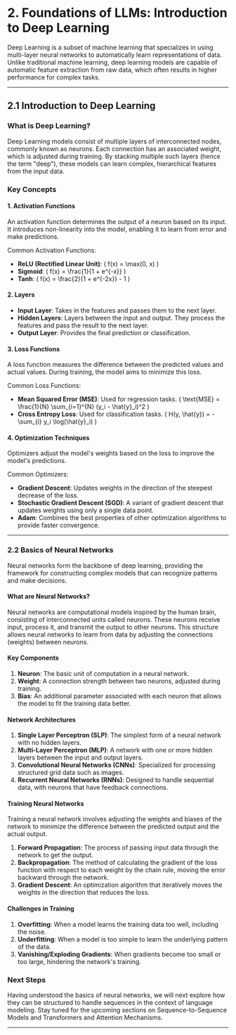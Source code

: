 # 2. Foundations of LLMs: Introduction to Deep Learning

Deep Learning is a subset of machine learning that specializes in using multi-layer neural networks to automatically learn representations of data. Unlike traditional machine learning, deep learning models are capable of automatic feature extraction from raw data, which often results in higher performance for complex tasks.

---

## 2.1 Introduction to Deep Learning

### What is Deep Learning?

Deep Learning models consist of multiple layers of interconnected nodes, commonly known as neurons. Each connection has an associated weight, which is adjusted during training. By stacking multiple such layers (hence the term "deep"), these models can learn complex, hierarchical features from the input data.

### Key Concepts

#### 1. Activation Functions

An activation function determines the output of a neuron based on its input. It introduces non-linearity into the model, enabling it to learn from error and make predictions.

Common Activation Functions:
- **ReLU (Rectified Linear Unit)**: 
  \( f(x) = \max(0, x) \)
- **Sigmoid**: 
  \( f(x) = \frac{1}{1 + e^{-x}} \)
- **Tanh**: 
  \( f(x) = \frac{2}{1 + e^{-2x}} - 1 \)

#### 2. Layers

- **Input Layer**: Takes in the features and passes them to the next layer.
- **Hidden Layers**: Layers between the input and output. They process the features and pass the result to the next layer.
- **Output Layer**: Provides the final prediction or classification.

#### 3. Loss Functions

A loss function measures the difference between the predicted values and actual values. During training, the model aims to minimize this loss.

Common Loss Functions:
- **Mean Squared Error (MSE)**: Used for regression tasks.
  \( \text{MSE} = \frac{1}{N} \sum_{i=1}^{N} (y_i - \hat{y}_i)^2 \)
- **Cross Entropy Loss**: Used for classification tasks.
  \( H(y, \hat{y}) = -\sum_{i} y_i \log(\hat{y}_i) \)

#### 4. Optimization Techniques

Optimizers adjust the model's weights based on the loss to improve the model's predictions. 

Common Optimizers:
- **Gradient Descent**: Updates weights in the direction of the steepest decrease of the loss.
- **Stochastic Gradient Descent (SGD)**: A variant of gradient descent that updates weights using only a single data point.
- **Adam**: Combines the best properties of other optimization algorithms to provide faster convergence.
---
### 2.2 Basics of Neural Networks

Neural networks form the backbone of deep learning, providing the framework for constructing complex models that can recognize patterns and make decisions.

#### What are Neural Networks?

Neural networks are computational models inspired by the human brain, consisting of interconnected units called neurons. These neurons receive input, process it, and transmit the output to other neurons. This structure allows neural networks to learn from data by adjusting the connections (weights) between neurons.

#### Key Components

1. **Neuron**: The basic unit of computation in a neural network.
2. **Weight**: A connection strength between two neurons, adjusted during training.
3. **Bias**: An additional parameter associated with each neuron that allows the model to fit the training data better.

#### Network Architectures

1. **Single Layer Perceptron (SLP)**: The simplest form of a neural network with no hidden layers.
2. **Multi-Layer Perceptron (MLP)**: A network with one or more hidden layers between the input and output layers.
3. **Convolutional Neural Networks (CNNs)**: Specialized for processing structured grid data such as images.
4. **Recurrent Neural Networks (RNNs)**: Designed to handle sequential data, with neurons that have feedback connections.

#### Training Neural Networks

Training a neural network involves adjusting the weights and biases of the network to minimize the difference between the predicted output and the actual output.

1. **Forward Propagation**: The process of passing input data through the network to get the output.
2. **Backpropagation**: The method of calculating the gradient of the loss function with respect to each weight by the chain rule, moving the error backward through the network.
3. **Gradient Descent**: An optimization algorithm that iteratively moves the weights in the direction that reduces the loss.

#### Challenges in Training

1. **Overfitting**: When a model learns the training data too well, including the noise.
2. **Underfitting**: When a model is too simple to learn the underlying pattern of the data.
3. **Vanishing/Exploding Gradients**: When gradients become too small or too large, hindering the network's training.

### Next Steps

Having understood the basics of neural networks, we will next explore how they can be structured to handle sequences in the context of language modeling. Stay tuned for the upcoming sections on Sequence-to-Sequence Models and Transformers and Attention Mechanisms.

---


